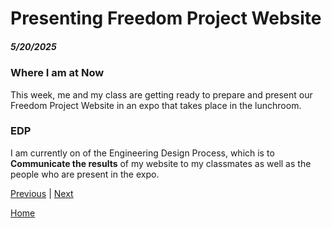 # Presenting Freedom Project Website
##### 5/20/2025

### Where I am at Now
This week, me and my class are getting ready to prepare and present our Freedom Project Website in an expo that takes place in the lunchroom.







### EDP 
I am currently on of the Engineering Design Process, which is to <strong>Communicate the results</strong> of my website to my classmates as well as the people who are present in the expo. 

[Previous](entry06.md) | [Next](entry08.md)

[Home](../README.md)
